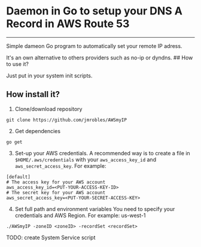 # Daemon in Go to setup your DNS A Record in AWS Route 53
---
Simple dameon Go program to automatically set your remote IP adress.

It's an own alternative to others providers such as no-ip or dyndns.
## How to use it?

Just put in your system init scripts.

## How install it?

1. Clone/download repository
```
git clone https://github.com/jmrobles/AWSmyIP
```
2. Get dependencies
```
go get
```
3. Set-up your AWS credentials. A recommended way is to create a file in ```$HOME/.aws/credentials``` with your ```aws_access_key_id``` and ```aws_secret_access_key```. For example:
```
[default]
# The access key for your AWS account
aws_access_key_id=<PUT-YOUR-ACCESS-KEY-ID>
# The secret key for your AWS account
aws_secret_access_key=<PUT-YOUR-SECRET-ACCESS-KEY>
```
4. Set full path and environment variables
You need to specify your credentials and AWS Region. For example: us-west-1
```
./AWSmyIP -zoneID <zoneID> -recordSet <recordSet>
```
TODO: create System Service script

